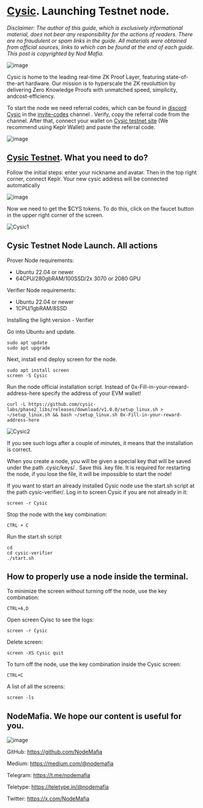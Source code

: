 # [Cysic](https://testnet.cysic.xyz/m/referral/invite). Launching Testnet node.
*Disclaimer: The author of this guide, which is exclusively informational material, does not bear any responsibility for the actions of readers. There are no fraudulent or spam links in the guide. All materials were obtained from official sources, links to which can be found at the end of each guide. This post is copyrighted by Nod Mafia.*

![image](https://github.com/user-attachments/assets/16c5f272-df25-4cea-8996-d34a37d47150)



Cysic is home to the leading real-time ZK Proof Layer, featuring state-of-the-art hardware. Our mission is to hyperscale the ZK revoluttion by delivering Zero Knowledge Proofs with unmatched speed, simplicity, andcost-efficiency.

To start the node we need referral codes, which can be found in [discord Cysic](https://discord.gg/hCbjdJDy) in the [invite-codes](https://discord.com/channels/1127954093990760539/1308397379954671696) channel . Verify, copy the referral code from the channel.  After that, connect your wallet on [Cysic testnet site](https://testnet.cysic.xyz/m/referral/invite) (We recommend using Keplr Wallet) and paste the referral code.

![image](https://github.com/user-attachments/assets/ede42d96-bc95-49f5-b674-0cfd7dc4c8cd)


## [Cysic Testnet](https://testnet.icn.global). What you need to do?

Follow the initial steps: enter your nickname and avatar. Then in the top right corner, connect Keplr. Your new cysic address will be connected automatically  

![image](https://github.com/user-attachments/assets/8b0e920c-e74a-4e27-a502-7f570b52455d)


Now we need to get the $CYS tokens. To do this, click on the faucet button in the upper right corner of the screen.

![Cysic1](https://github.com/user-attachments/assets/354d886c-5fdc-4cac-805c-4dbc3d23e9c4)


## Cysic Testnet Node Launch. All actions 

Prover Node requirements:
- Ubuntu 22.04 or newer
- 64CPU/280gbRAM/100SSD/2x 3070 or 2080 GPU

Verifier Node requirements:
- Ubuntu 22.04 or newer
- 1CPU/1gbRAM/8SSD

Installing the light version - Verifier

Go into Ubuntu and update.
```
sudo apt update
sudo apt upgrade
```
Next, install end deploy screen for the node.
```
sudo apt install screen
screen -S Cysic
```
Run the node official installation script. Instead of 0x-Fill-in-your-reward-address-here specify the address of your  EVM wallet!
```
curl -L https://github.com/cysic-labs/phase2_libs/releases/download/v1.0.0/setup_linux.sh > ~/setup_linux.sh && bash ~/setup_linux.sh 0x-Fill-in-your-reward-address-here
```
![Cysic2](https://github.com/user-attachments/assets/0c5b6185-dc0d-482b-a3d9-e6f1ee6f4f86)

If you see such logs after a couple of minutes, it means that the installation is correct.


When you create a node, you will be given a special key that will be saved under the path .cysic/keys/ . Save this .key file. It is required for restarting the node, if you lose the file, it will be impossible to start the node!

If you want to start an already installed Cysic node use the start.sh script at the path cysic-verifier/. Log in to screen Cysic if you are not already in it:

```
screen -r Cysic
```

Stop the node with the key combination:

```
CTRL + C
```

Run the start.sh script 

```
cd
cd cysic-verifier
./start.sh
```

## How to properly use a node inside the terminal.

To minimize the screen without turning off the node, use the key combination:

```
CTRL+A,D
```

Open screen Cyisc to see the logs:

```
screen -r Cysic
```

Delete screen:

```
screen -XS Cysic quit
```

To turn off the node, use the key combination inside the Cysic screen:

```
CTRL+C
```

A list of all the screens:

```
screen -ls
```

## NodeMafia. We hope our content is useful for you.
![image](https://github.com/user-attachments/assets/e0dc7aee-f823-41d2-a406-9e8837778964)

GitHub: https://github.com/NodeMafia

Medium: https://medium.com/@nodemafia

Telegram: https://t.me/nodemafia

Teletype: https://teletype.in/@nodemafia

Twitter: https://x.com/NodeMafia

